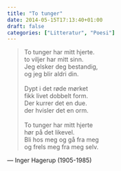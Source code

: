 ```yaml
---
title: "To tunger"
date: 2014-05-15T17:13:40+01:00
draft: false
categories: ["Litteratur", "Poesi"] 
---
```


> To tunger har mitt hjerte.  
> to viljer har mitt sinn.  
> Jeg elsker deg bestandig,  
> og jeg blir aldri din.  
><br>
> Dypt i det røde mørket  
> fikk livet dobbelt form.  
> Der kurrer det en due.  
> der hvisler det en orm.  
><br>
> To tunger har mitt hjerte  
> hør på det likevel.  
> Bli hos meg og gå fra meg  
> og frels meg fra meg selv.  

— Inger Hagerup (1905-1985)

